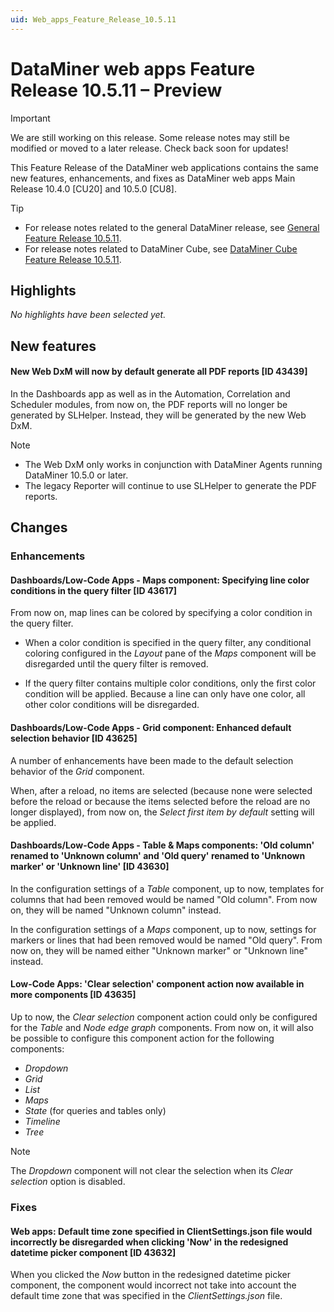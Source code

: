 ```yaml
---
uid: Web_apps_Feature_Release_10.5.11
---
```


# DataMiner web apps Feature Release 10.5.11 – Preview

> [!IMPORTANT]
> We are still working on this release. Some release notes may still be modified or moved to a later release. Check back soon for updates!

This Feature Release of the DataMiner web applications contains the same new features, enhancements, and fixes as DataMiner web apps Main Release 10.4.0 [CU20] and 10.5.0 [CU8].

> [!TIP]
>
> - For release notes related to the general DataMiner release, see [General Feature Release 10.5.11](xref:General_Feature_Release_10.5.11).
> - For release notes related to DataMiner Cube, see [DataMiner Cube Feature Release 10.5.11](xref:Cube_Feature_Release_10.5.11).

## Highlights

*No highlights have been selected yet.*

## New features

#### New Web DxM will now by default generate all PDF reports [ID 43439]

<!-- 10.4.0 [CU20] / MR 10.5.0 [CU8] - FR 10.5.11 -->

In the Dashboards app as well as in the Automation, Correlation and Scheduler modules, from now on, the PDF reports will no longer be generated by SLHelper. Instead, they will be generated by the new Web DxM.

> [!NOTE]
>
> - The Web DxM only works in conjunction with DataMiner Agents running DataMiner 10.5.0 or later.
> - The legacy Reporter will continue to use SLHelper to generate the PDF reports.

## Changes

### Enhancements

#### Dashboards/Low-Code Apps - Maps component: Specifying line color conditions in the query filter [ID 43617]

<!-- 10.4.0 [CU20] / MR 10.5.0 [CU8] - FR 10.5.11 -->

From now on, map lines can be colored by specifying a color condition in the query filter.

- When a color condition is specified in the query filter, any conditional coloring configured in the *Layout* pane of the *Maps* component will be disregarded until the query filter is removed.

- If the query filter contains multiple color conditions, only the first color condition will be applied. Because a line can only have one color, all other color conditions will be disregarded.

#### Dashboards/Low-Code Apps - Grid component: Enhanced default selection behavior [ID 43625]

<!-- 10.4.0 [CU20] / MR 10.5.0 [CU8] - FR 10.5.11 -->

A number of enhancements have been made to the default selection behavior of the *Grid* component.

When, after a reload, no items are selected (because none were selected before the reload or because the items selected before the reload are no longer displayed), from now on, the *Select first item by default* setting will be applied.

#### Dashboards/Low-Code Apps - Table & Maps components: 'Old column' renamed to 'Unknown column' and 'Old query' renamed to 'Unknown marker' or 'Unknown line' [ID 43630]

<!-- 10.4.0 [CU20] / MR 10.5.0 [CU8] - FR 10.5.11 -->

In the configuration settings of a *Table* component, up to now, templates for columns that had been removed would be named "Old column". From now on, they will be named "Unknown column" instead.

In the configuration settings of a *Maps* component, up to now, settings for markers or lines that had been removed would be named "Old query". From now on, they will be named either "Unknown marker" or "Unknown line" instead.

#### Low-Code Apps: 'Clear selection' component action now available in more components [ID 43635]

<!-- 10.4.0 [CU20] / MR 10.5.0 [CU8] - FR 10.5.11 -->

Up to now, the *Clear selection* component action could only be configured for the *Table* and *Node edge graph* components. From now on, it will also be possible to configure this component action for the following components:

- *Dropdown*
- *Grid*
- *List*
- *Maps*
- *State* (for queries and tables only)
- *Timeline*
- *Tree*

> [!NOTE]
> The *Dropdown* component will not clear the selection when its *Clear selection* option is disabled.

### Fixes

#### Web apps: Default time zone specified in ClientSettings.json file would incorrectly be disregarded when clicking 'Now' in the redesigned datetime picker component [ID 43632]

<!-- 10.4.0 [CU20] / MR 10.5.0 [CU8] - FR 10.5.11 -->

When you clicked the *Now* button in the redesigned datetime picker component, the component would incorrect not take into account the default time zone that was specified in the *ClientSettings.json* file.
